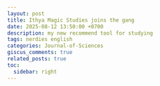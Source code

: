 ```yaml
---
layout: post
title: Ithya Magic Studies joins the gang
date: 2025-08-12 13:50:00 +0700
description: my new recommend tool for studying 
tags: nerdies english
categories: Journal-of-Sciences
giscus_comments: true
related_posts: true
toc:
  sidebar: right
---
```

